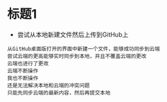 # 标题1
* 尝试从本地新建文件然后上传到GitHub上
```
从GitHub桌面版打开的界面中新建一个文件，能够成功同步到云端
尝试云端的更高能够实时同步到本地，并且不覆盖云端的更改
云端也进行了更改
云端不断操作
我也不断操作
还是无法解决本地和云端的冲突问题
只能先同步云端的最新内容，然后再提交本地
```
